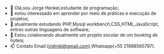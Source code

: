 - 👋 Olá,sou Jorge Henkel,estudante de programação;
- 👀 estou interessado em aprender por meio de práticas e execução de projetos;
- 🌱 atualmente estudando PHP,Mysql workbench,CSS,HTML,JavaScript, entres outras linguagens de software; 
- 💞️ Estou colaborando atualmente um projeto escolar de um booking de hoteis;
- 📫 Contato Email:(jrghnkl@gmail.com),Whatsapp(+55 21988565797).

<!---
HenkelJorge/HenkelJorge is a ✨ special ✨ repository because its `README.md` (this file) appears on your GitHub profile.
You can click the Preview link to take a look at your changes.
--->
